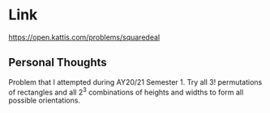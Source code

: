 # Link

https://open.kattis.com/problems/squaredeal

## Personal Thoughts

Problem that I attempted during AY20/21 Semester 1. Try all 3! permutations of rectangles and all 2<sup>3</sup> combinations of heights and widths to form all possible orientations.

